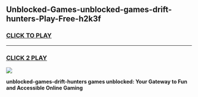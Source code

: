 
## Unblocked-Games-unblocked-games-drift-hunters-Play-Free-h2k3f
<h3>
<a href="https://premium76.site?title=unblocked-games-drift-hunters&ref=10A">CLICK TO PLAY</a></h3>
<hr>

<h3>
<a href="https://premium76.site?title=unblocked-games-drift-hunters&ref=10A">CLICK 2 PLAY</a>
  
</h3>

<a href="https://premium76.site?title=unblocked-games-drift-hunters&ref=10A"><img src="https://clearcache.store/games.png"></a>


**unblocked-games-drift-hunters games unblocked: Your Gateway to Fun and Accessible Online Gaming**
